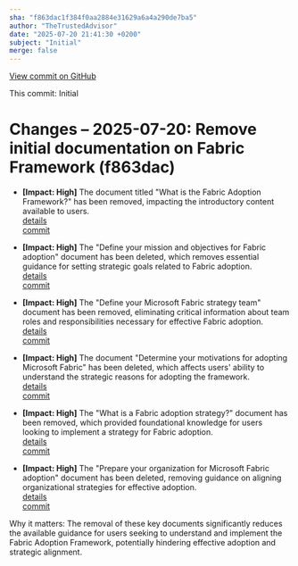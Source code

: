 ```yaml
---
sha: "f863dac1f384f0aa2884e31629a6a4a290de7ba5"
author: "TheTrustedAdvisor"
date: "2025-07-20 21:41:30 +0200"
subject: "Initial"
merge: false
---
```


[View commit on GitHub](https://github.com/TheTrustedAdvisor/FabricAdoptionFramework/commit/f863dac1f384f0aa2884e31629a6a4a290de7ba5)

This commit: Initial

# Changes – 2025-07-20: Remove initial documentation on Fabric Framework (f863dac)

- **[Impact: High]** The document titled "What is the Fabric Adoption Framework?" has been removed, impacting the introductory content available to users.  
  [details](/docs/about/changes/2025-07-20-what-is-the-fabric-adoption-framework)  
  [commit](https://github.com/TheTrustedAdvisor/FabricAdoptionFramework/commit/f863dac1f384f0aa2884e31629a6a4a290de7ba5)

- **[Impact: High]** The "Define your mission and objectives for Fabric adoption" document has been deleted, which removes essential guidance for setting strategic goals related to Fabric adoption.  
  [details](/docs/methodologies/1-strategy/changes/2025-07-20-define-your-mission-and-objectives)  
  [commit](https://github.com/TheTrustedAdvisor/FabricAdoptionFramework/commit/f863dac1f384f0aa2884e31629a6a4a290de7ba5)

- **[Impact: High]** The "Define your Microsoft Fabric strategy team" document has been removed, eliminating critical information about team roles and responsibilities necessary for effective Fabric adoption.  
  [details](/docs/methodologies/1-strategy/changes/2025-07-20-define-your-strategy-team)  
  [commit](https://github.com/TheTrustedAdvisor/FabricAdoptionFramework/commit/f863dac1f384f0aa2884e31629a6a4a290de7ba5)

- **[Impact: High]** The document "Determine your motivations for adopting Microsoft Fabric" has been deleted, which affects users' ability to understand the strategic reasons for adopting the framework.  
  [details](/docs/methodologies/1-strategy/changes/2025-07-20-determine-your-motivations)  
  [commit](https://github.com/TheTrustedAdvisor/FabricAdoptionFramework/commit/f863dac1f384f0aa2884e31629a6a4a290de7ba5)

- **[Impact: High]** The "What is a Fabric adoption strategy?" document has been removed, which provided foundational knowledge for users looking to implement a strategy for Fabric adoption.  
  [details](/docs/methodologies/1-strategy/changes/2025-07-20-overview)  
  [commit](https://github.com/TheTrustedAdvisor/FabricAdoptionFramework/commit/f863dac1f384f0aa2884e31629a6a4a290de7ba5)

- **[Impact: High]** The "Prepare your organization for Microsoft Fabric adoption" document has been deleted, removing guidance on aligning organizational strategies for effective adoption.  
  [details](/docs/methodologies/1-strategy/changes/2025-07-20-prepare-your-organization)  
  [commit](https://github.com/TheTrustedAdvisor/FabricAdoptionFramework/commit/f863dac1f384f0aa2884e31629a6a4a290de7ba5)

Why it matters: The removal of these key documents significantly reduces the available guidance for users seeking to understand and implement the Fabric Adoption Framework, potentially hindering effective adoption and strategic alignment.
